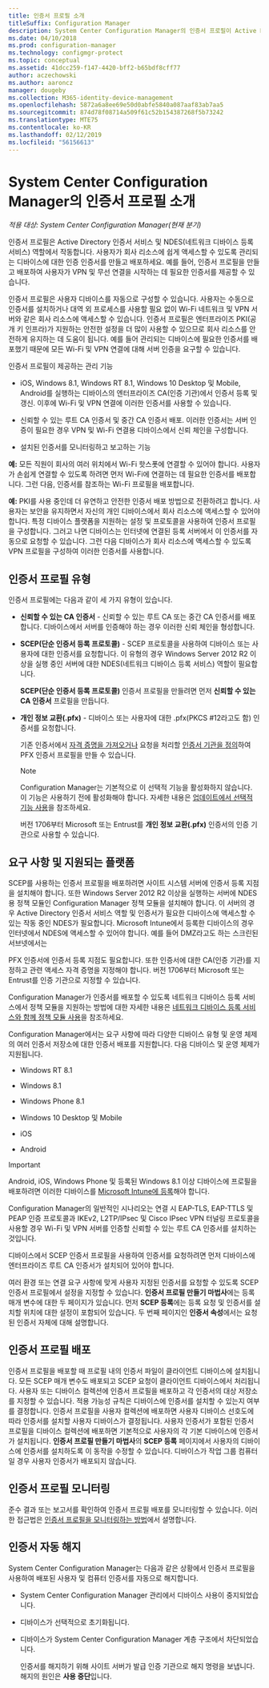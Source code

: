 ```yaml
---
title: 인증서 프로필 소개
titleSuffix: Configuration Manager
description: System Center Configuration Manager의 인증서 프로필이 Active Directory 인증서 서비스에서 작동하는 방식을 알아봅니다.
ms.date: 04/10/2018
ms.prod: configuration-manager
ms.technology: configmgr-protect
ms.topic: conceptual
ms.assetid: 41dcc259-f147-4420-bff2-b65bdf8cff77
author: aczechowski
ms.author: aaroncz
manager: dougeby
ms.collection: M365-identity-device-management
ms.openlocfilehash: 5872a6a8ee69e50d0abfe5840a087aaf83ab7aa5
ms.sourcegitcommit: 874d78f08714a509f61c52b154387268f5b73242
ms.translationtype: MTE75
ms.contentlocale: ko-KR
ms.lasthandoff: 02/12/2019
ms.locfileid: "56156613"
---
```

# <a name="introduction-to-certificate-profiles-in-system-center-configuration-manager"></a>System Center Configuration Manager의 인증서 프로필 소개

*적용 대상: System Center Configuration Manager(현재 분기)*


인증서 프로필은 Active Directory 인증서 서비스 및 NDES(네트워크 디바이스 등록 서비스) 역할에서 작동합니다. 사용자가 회사 리소스에 쉽게 액세스할 수 있도록 관리되는 디바이스에 대한 인증 인증서를 만들고 배포하세요. 예를 들어, 인증서 프로필을 만들고 배포하여 사용자가 VPN 및 무선 연결을 시작하는 데 필요한 인증서를 제공할 수 있습니다.

인증서 프로필은 사용자 디바이스를 자동으로 구성할 수 있습니다. 사용자는 수동으로 인증서를 설치하거나 대역 외 프로세스를 사용할 필요 없이 Wi-Fi 네트워크 및 VPN 서버와 같은 회사 리소스에 액세스할 수 있습니다. 인증서 프로필은 엔터프라이즈 PKI(공개 키 인프라)가 지원하는 안전한 설정을 더 많이 사용할 수 있으므로 회사 리소스를 안전하게 유지하는 데 도움이 됩니다. 예를 들어 관리되는 디바이스에 필요한 인증서를 배포했기 때문에 모든 Wi-Fi 및 VPN 연결에 대해 서버 인증을 요구할 수 있습니다.   

인증서 프로필이 제공하는 관리 기능  

-   iOS, Windows 8.1, Windows RT 8.1, Windows 10 Desktop 및 Mobile, Android를 실행하는 디바이스의 엔터프라이즈 CA(인증 기관)에서 인증서 등록 및 갱신. 이후에 Wi-Fi 및 VPN 연결에 이러한 인증서를 사용할 수 있습니다.  

-   신뢰할 수 있는 루트 CA 인증서 및 중간 CA 인증서 배포. 이러한 인증서는 서버 인증이 필요한 경우 VPN 및 Wi-Fi 연결용 디바이스에서 신뢰 체인을 구성합니다.  

-   설치된 인증서를 모니터링하고 보고하는 기능  

**예:** 모든 직원이 회사의 여러 위치에서 Wi-Fi 핫스폿에 연결할 수 있어야 합니다. 사용자가 손쉽게 연결할 수 있도록 하려면 먼저 Wi-Fi에 연결하는 데 필요한 인증서를 배포합니다. 그런 다음, 인증서를 참조하는 Wi-Fi 프로필을 배포합니다.  

**예:** PKI를 사용 중인데 더 유연하고 안전한 인증서 배포 방법으로 전환하려고 합니다. 사용자는 보안을 유지하면서 자신의 개인 디바이스에서 회사 리소스에 액세스할 수 있어야 합니다. 특정 디바이스 플랫폼을 지원하는 설정 및 프로토콜을 사용하여 인증서 프로필을 구성합니다. 그러고 나면 디바이스는 인터넷에 연결된 등록 서버에서 이 인증서를 자동으로 요청할 수 있습니다. 그런 다음 디바이스가 회사 리소스에 액세스할 수 있도록 VPN 프로필을 구성하여 이러한 인증서를 사용합니다.  



## <a name="types-of-certificate-profiles"></a>인증서 프로필 유형  
 인증서 프로필에는 다음과 같이 세 가지 유형이 있습니다.  

-   **신뢰할 수 있는 CA 인증서** - 신뢰할 수 있는 루트 CA 또는 중간 CA 인증서를 배포합니다. 디바이스에서 서버를 인증해야 하는 경우 이러한 신뢰 체인을 형성합니다.  

-   **SCEP(단순 인증서 등록 프로토콜)** - SCEP 프로토콜을 사용하여 디바이스 또는 사용자에 대한 인증서를 요청합니다. 이 유형의 경우 Windows Server 2012 R2 이상을 실행 중인 서버에 대한 NDES(네트워크 디바이스 등록 서비스) 역할이 필요합니다.

    **SCEP(단순 인증서 등록 프로토콜)** 인증서 프로필을 만들려면 먼저 **신뢰할 수 있는 CA 인증서** 프로필을 만듭니다.

-   **개인 정보 교환(.pfx)** - 디바이스 또는 사용자에 대한 .pfx(PKCS #12라고도 함) 인증서를 요청합니다.<!--1321368-->  

    기존 인증서에서 [자격 증명을 가져오거나](/sccm/mdm/deploy-use/import-pfx-certificate-profiles) 요청을 처리할 [인증서 기관을 정의](/sccm/mdm/deploy-use/create-pfx-certificate-profiles)하여 PFX 인증서 프로필을 만들 수 있습니다.

    > [!Note]  
    > Configuration Manager는 기본적으로 이 선택적 기능을 활성화하지 않습니다. 이 기능은 사용하기 전에 활성화해야 합니다. 자세한 내용은 [업데이트에서 선택적 기능 사용](/sccm/core/servers/manage/install-in-console-updates#bkmk_options)을 참조하세요.<!--505213-->  

    버전 1706부터 Microsoft 또는 Entrust를 **개인 정보 교환(.pfx)** 인증서의 인증 기관으로 사용할 수 있습니다.


## <a name="requirements-and-supported-platforms"></a>요구 사항 및 지원되는 플랫폼  
SCEP를 사용하는 인증서 프로필을 배포하려면 사이트 시스템 서버에 인증서 등록 지점을 설치해야 합니다. 또한 Windows Server 2012 R2 이상을 실행하는 서버에 NDES용 정책 모듈인 Configuration Manager 정책 모듈을 설치해야 합니다. 이 서버의 경우 Active Directory 인증서 서비스 역할 및 인증서가 필요한 디바이스에 액세스할 수 있는 작동 중인 NDES가 필요합니다. Microsoft Intune에서 등록한 디바이스의 경우 인터넷에서 NDES에 액세스할 수 있어야 합니다. 예를 들어 DMZ라고도 하는 스크린된 서브넷에서는  

PFX 인증서에 인증서 등록 지점도 필요합니다. 또한 인증서에 대한 CA(인증 기관)를 지정하고 관련 액세스 자격 증명을 지정해야 합니다. 버전 1706부터 Microsoft 또는 Entrust를 인증 기관으로 지정할 수 있습니다.  

Configuration Manager가 인증서를 배포할 수 있도록 네트워크 디바이스 등록 서비스에서 정책 모듈을 지원하는 방법에 대한 자세한 내용은 [네트워크 디바이스 등록 서비스와 함께 정책 모듈 사용](http://go.microsoft.com/fwlink/p/?LinkId=328657)을 참조하세요.  

Configuration Manager에서는 요구 사항에 따라 다양한 디바이스 유형 및 운영 체제의 여러 인증서 저장소에 대한 인증서 배포를 지원합니다. 다음 디바이스 및 운영 체제가 지원됩니다.  

-   Windows RT 8.1  

-   Windows 8.1  

-   Windows Phone 8.1  

-   Windows 10 Desktop 및 Mobile  

-   iOS  

-   Android  

> [!IMPORTANT]  
>  Android, iOS, Windows Phone 및 등록된 Windows 8.1 이상 디바이스에 프로필을 배포하려면 이러한 디바이스를 [Microsoft Intune에 등록](/intune/device-enrollment)해야 합니다.   

Configuration Manager의 일반적인 시나리오는 연결 시 EAP-TLS, EAP-TTLS 및 PEAP 인증 프로토콜과 IKEv2, L2TP/IPsec 및 Cisco IPsec VPN 터널링 프로토콜을 사용할 경우 Wi-Fi 및 VPN 서버를 인증할 신뢰할 수 있는 루트 CA 인증서를 설치하는 것입니다.  

디바이스에서 SCEP 인증서 프로필을 사용하여 인증서를 요청하려면 먼저 디바이스에 엔터프라이즈 루트 CA 인증서가 설치되어 있어야 합니다.  

여러 환경 또는 연결 요구 사항에 맞게 사용자 지정된 인증서를 요청할 수 있도록 SCEP 인증서 프로필에서 설정을 지정할 수 있습니다. **인증서 프로필 만들기 마법사**에는 등록 매개 변수에 대한 두 페이지가 있습니다. 먼저 **SCEP 등록**에는 등록 요청 및 인증서를 설치할 위치에 대한 설정이 포함되어 있습니다. 두 번째 페이지인 **인증서 속성**에서는 요청된 인증서 자체에 대해 설명합니다.  

## <a name="deploying-certificate-profiles"></a>인증서 프로필 배포  
 인증서 프로필을 배포할 때 프로필 내의 인증서 파일이 클라이언트 디바이스에 설치됩니다. 모든 SCEP 매개 변수도 배포되고 SCEP 요청이 클라이언트 디바이스에서 처리됩니다. 사용자 또는 디바이스 컬렉션에 인증서 프로필을 배포하고 각 인증서의 대상 저장소를 지정할 수 있습니다. 적용 가능성 규칙은 디바이스에 인증서를 설치할 수 있는지 여부를 결정합니다. 인증서 프로필을 사용자 컬렉션에 배포하면 사용자 디바이스 선호도에 따라 인증서를 설치할 사용자 디바이스가 결정됩니다. 사용자 인증서가 포함된 인증서 프로필을 디바이스 컬렉션에 배포하면 기본적으로 사용자의 각 기본 디바이스에 인증서가 설치됩니다. **인증서 프로필 만들기 마법사**의 **SCEP 등록** 페이지에서 사용자의 디바이스에 인증서를 설치하도록 이 동작을 수정할 수 있습니다. 디바이스가 작업 그룹 컴퓨터일 경우 사용자 인증서가 배포되지 않습니다.  

## <a name="monitoring-certificate-profiles"></a>인증서 프로필 모니터링  

준수 결과 또는 보고서를 확인하여 인증서 프로필 배포를 모니터링할 수 있습니다. 이러한 접근법은 [인증서 프로필을 모니터링하는 방법](/sccm/protect/deploy-use/monitor-certificate-profiles)에서 설명합니다.


## <a name="automatic-revocation-of-certificates"></a>인증서 자동 해지  
 System Center Configuration Manager는 다음과 같은 상황에서 인증서 프로필을 사용하여 배포된 사용자 및 컴퓨터 인증서를 자동으로 해지합니다.  

- System Center Configuration Manager 관리에서 디바이스 사용이 중지되었습니다.  

- 디바이스가 선택적으로 초기화됩니다.  

- 디바이스가 System Center Configuration Manager 계층 구조에서 차단되었습니다.  

  인증서를 해지하기 위해 사이트 서버가 발급 인증 기관으로 해지 명령을 보냅니다. 해지의 원인은 **사용 중단**입니다.  

